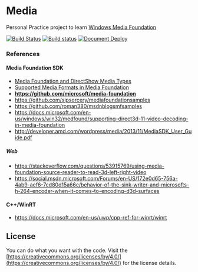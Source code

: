 # Media

Personal Practice project to learn [Windows Media Foundation](https://docs.microsoft.com/en-us/windows/win32/medfound/microsoft-media-foundation-sdk)

[![Build Status](https://dev.azure.com/luncliff/personal/_apis/build/status/luncliff.media)](https://dev.azure.com/luncliff/personal/_build/latest?definitionId=43)
[![Build status](https://ci.appveyor.com/api/projects/status/iq3dj6bxe1n0cml8?svg=true)](https://ci.appveyor.com/project/luncliff/media)
[![Document Deploy](https://travis-ci.com/luncliff/media.svg?branch=master)](https://travis-ci.com/luncliff/media)

### References

#### Media Foundation SDK

* [Media Foundation and DirectShow Media Types](https://gix.github.io/media-types/)
* [Supported Media Formats in Media Foundation](https://docs.microsoft.com/en-us/windows/win32/medfound/supported-media-formats-in-media-foundation)
* **https://github.com/microsoft/media-foundation**
* https://github.com/sipsorcery/mediafoundationsamples
* https://github.com/roman380/msdnblogsmfsamples
* https://docs.microsoft.com/en-us/windows/win32/medfound/supporting-direct3d-11-video-decoding-in-media-foundation
* http://developer.amd.com/wordpress/media/2013/11/MediaSDK_User_Guide.pdf

##### Web

* https://stackoverflow.com/questions/53915769/using-media-foundation-source-reader-to-read-3d-left-right-video
* https://social.msdn.microsoft.com/Forums/en-US/172e0d65-756a-4ab9-aef6-7cd80d15a66c/behavior-of-the-sink-writer-and-microsofts-h-264-encoder-when-it-comes-to-encoding-d3d-surfaces

#### C++/WinRT

* https://docs.microsoft.com/en-us/uwp/cpp-ref-for-winrt/winrt

## License

You can do what you want with the code. Visit the [https://creativecommons.org/licenses/by/4.0/](https://creativecommons.org/licenses/by/4.0/) for the license details.

